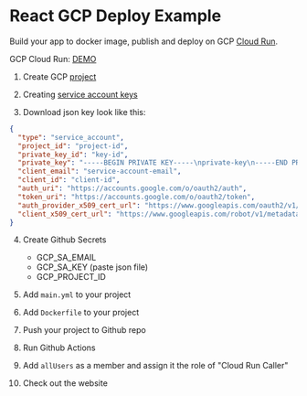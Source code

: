 # React GCP Deploy Example

Build your app to docker image, publish and deploy on GCP [Cloud Run](https://console.cloud.google.com/run).

GCP Cloud Run: [DEMO](https://create-react-app-2w7qqxwz2q-uc.a.run.app/)

1. Create GCP [project](https://console.cloud.google.com/projectcreate)

2. Creating [service account keys](https://cloud.google.com/iam/docs/creating-managing-service-account-keys)

3. Download json key look like this:

```json
{
  "type": "service_account",
  "project_id": "project-id",
  "private_key_id": "key-id",
  "private_key": "-----BEGIN PRIVATE KEY-----\nprivate-key\n-----END PRIVATE KEY-----\n",
  "client_email": "service-account-email",
  "client_id": "client-id",
  "auth_uri": "https://accounts.google.com/o/oauth2/auth",
  "token_uri": "https://accounts.google.com/o/oauth2/token",
  "auth_provider_x509_cert_url": "https://www.googleapis.com/oauth2/v1/certs",
  "client_x509_cert_url": "https://www.googleapis.com/robot/v1/metadata/x509/service-account-email"
}
```

4. Create Github Secrets

    - GCP_SA_EMAIL
    - GCP_SA_KEY (paste json file)
    - GCP_PROJECT_ID

5. Add `main.yml` to your project

6. Add `Dockerfile` to your project

7. Push your project to Github repo

6. Run Github Actions

8. Add `allUsers` as a member and assign it the role of "Cloud Run Caller"

9. Check out the website